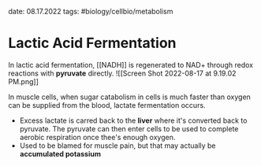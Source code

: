 date: 08.17.2022
tags:   #biology/cellbio/metabolism 
# Lactic Acid Fermentation
In lactic acid fermentation, [[NADH]] is regenerated to NAD+ through redox reactions with **pyruvate** directly.
![[Screen Shot 2022-08-17 at 9.19.02 PM.png]]

In muscle cells, when sugar catabolism in cells is much faster than oxygen can be supplied from the blood, lactate fermentation occurs.
- Excess lactate is carred back to the **liver** where it's converted back to pyruvate. The pyruvate can then enter cells to be used to complete aerobic respiration once thee's enough oxygen.
- Used to be blamed for muscle pain, but that may actually be **accumulated potassium**